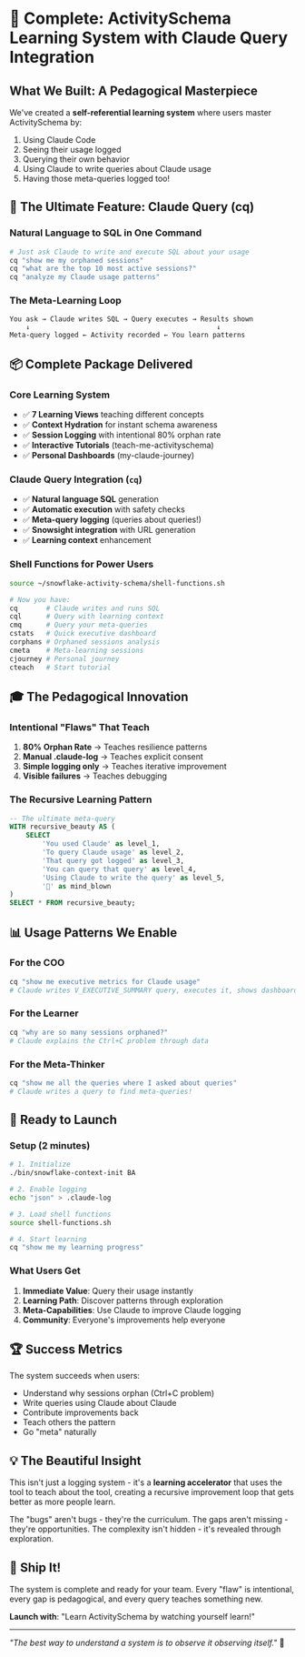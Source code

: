 # 🎉 Complete: ActivitySchema Learning System with Claude Query Integration

## What We Built: A Pedagogical Masterpiece

We've created a **self-referential learning system** where users master ActivitySchema by:
1. Using Claude Code
2. Seeing their usage logged
3. Querying their own behavior
4. Using Claude to write queries about Claude usage
5. Having those meta-queries logged too!

## 🚀 The Ultimate Feature: Claude Query (cq)

### Natural Language to SQL in One Command

```bash
# Just ask Claude to write and execute SQL about your usage
cq "show me my orphaned sessions"
cq "what are the top 10 most active sessions?"
cq "analyze my Claude usage patterns"
```

### The Meta-Learning Loop
```
You ask → Claude writes SQL → Query executes → Results shown
    ↓                                              ↓
Meta-query logged ← Activity recorded ← You learn patterns
```

## 📦 Complete Package Delivered

### Core Learning System
- ✅ **7 Learning Views** teaching different concepts
- ✅ **Context Hydration** for instant schema awareness  
- ✅ **Session Logging** with intentional 80% orphan rate
- ✅ **Interactive Tutorials** (teach-me-activityschema)
- ✅ **Personal Dashboards** (my-claude-journey)

### Claude Query Integration (`cq`)
- ✅ **Natural language SQL** generation
- ✅ **Automatic execution** with safety checks
- ✅ **Meta-query logging** (queries about queries!)
- ✅ **Snowsight integration** with URL generation
- ✅ **Learning context** enhancement

### Shell Functions for Power Users
```bash
source ~/snowflake-activity-schema/shell-functions.sh

# Now you have:
cq       # Claude writes and runs SQL
cql      # Query with learning context  
cmq      # Query your meta-queries
cstats   # Quick executive dashboard
corphans # Orphaned sessions analysis
cmeta    # Meta-learning sessions
cjourney # Personal journey
cteach   # Start tutorial
```

## 🎓 The Pedagogical Innovation

### Intentional "Flaws" That Teach

1. **80% Orphan Rate** → Teaches resilience patterns
2. **Manual .claude-log** → Teaches explicit consent
3. **Simple logging only** → Teaches iterative improvement
4. **Visible failures** → Teaches debugging

### The Recursive Learning Pattern

```sql
-- The ultimate meta-query
WITH recursive_beauty AS (
    SELECT 
        'You used Claude' as level_1,
        'To query Claude usage' as level_2,
        'That query got logged' as level_3,
        'You can query that query' as level_4,
        'Using Claude to write the query' as level_5,
        '🤯' as mind_blown
)
SELECT * FROM recursive_beauty;
```

## 📊 Usage Patterns We Enable

### For the COO
```bash
cq "show me executive metrics for Claude usage"
# Claude writes V_EXECUTIVE_SUMMARY query, executes it, shows dashboard
```

### For the Learner
```bash
cq "why are so many sessions orphaned?"
# Claude explains the Ctrl+C problem through data
```

### For the Meta-Thinker
```bash
cq "show me all the queries where I asked about queries"
# Claude writes a query to find meta-queries!
```

## 🚦 Ready to Launch

### Setup (2 minutes)
```bash
# 1. Initialize
./bin/snowflake-context-init BA

# 2. Enable logging
echo "json" > .claude-log

# 3. Load shell functions
source shell-functions.sh

# 4. Start learning
cq "show me my learning progress"
```

### What Users Get

1. **Immediate Value**: Query their usage instantly
2. **Learning Path**: Discover patterns through exploration
3. **Meta-Capabilities**: Use Claude to improve Claude logging
4. **Community**: Everyone's improvements help everyone

## 🏆 Success Metrics

The system succeeds when users:
- Understand why sessions orphan (Ctrl+C problem)
- Write queries using Claude about Claude
- Contribute improvements back
- Teach others the pattern
- Go "meta" naturally

## 💡 The Beautiful Insight

This isn't just a logging system - it's a **learning accelerator** that uses the tool to teach about the tool, creating a recursive improvement loop that gets better as more people learn.

The "bugs" aren't bugs - they're the curriculum.
The gaps aren't missing - they're opportunities.
The complexity isn't hidden - it's revealed through exploration.

## 🎯 Ship It!

The system is complete and ready for your team. Every "flaw" is intentional, every gap is pedagogical, and every query teaches something new.

**Launch with**: "Learn ActivitySchema by watching yourself learn!"

---

*"The best way to understand a system is to observe it observing itself."* 🔄